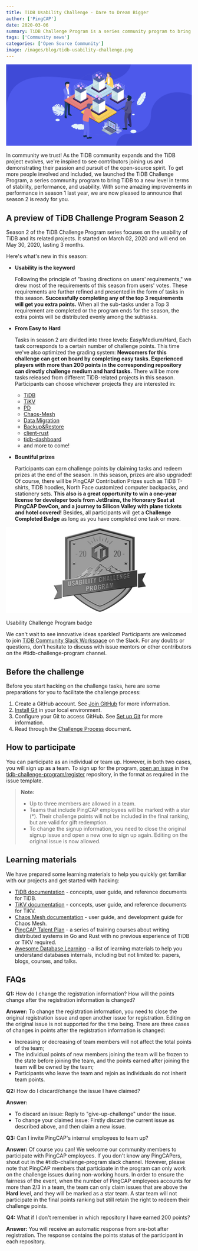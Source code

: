 ```yaml
---
title: TiDB Usability Challenge - Dare to Dream Bigger
author: ['PingCAP']
date: 2020-03-06
summary: TiDB Challenge Program is a series community program to bring TiDB to a new level in terms of stability, performance, and usability. With amazing improvements in performance in season 1 last year, we are now pleased to announce that season 2 is ready for you.
tags: ['Community news']
categories: ['Open Source Community']
image: /images/blog/tidb-usability-challenge.png
---
```


![TiDB Usability Challenge](media/tidb-usability-challenge.png)

In community we trust! As the TiDB community expands and the TiDB project evolves, we're inspired to see contributors joining us and demonstrating their passion and pursuit of the open-source spirit. To get more people involved and included, we launched the TiDB Challenge Program, a series community program to bring TiDB to a new level in terms of stability, performance, and usability. With some amazing improvements in performance in season 1 last year, we are now pleased to announce that season 2 is ready for you.

## A preview of TiDB Challenge Program Season 2

Season 2 of the TiDB Challenge Program series focuses on the usability of TiDB and its related projects. It started on March 02, 2020 and will end on May 30, 2020, lasting 3 months.

Here's what's new in this season:

* **Usability is the keyword**

    Following the principle of "basing directions on users' requirements," we drew most of the requirements of this season from users' votes. These requirements are further refined and presented in the form of tasks in this season. **Successfully completing any of the top 3 requirements will get you extra points.** When all the sub-tasks under a Top 3 requirement are completed or the program ends for the season, the extra points will be distributed evenly among the subtasks.

* **From Easy to Hard**

    Tasks in season 2 are divided into three levels: Easy/Medium/Hard, Each task corresponds to a certain number of challenge points. This time we've also optimized the grading system: **Newcomers for this challenge can get on board by completing easy tasks. Experienced players with more than 200 points in the corresponding repository can directly challenge medium and hard tasks.** There will be more tasks released from different TiDB-related projects in this season. Participants can choose whichever projects they are interested in:

    * [TiDB](https://github.com/pingcap/tidb/projects/26) 
    * [TiKV](https://github.com/tikv/tikv/projects/20)
    * [PD](https://github.com/pingcap/pd/projects/2)
    * [Chaos-Mesh](https://github.com/pingcap/chaos-mesh/projects/14)
    * [Data Migration](https://github.com/pingcap/dm/projects/1)
    * [Backup&Restore](https://github.com/pingcap/br/projects/1)
    * [client-rust](https://github.com/tikv/client-rust/projects/3)
    * [tidb-dashboard](https://github.com/pingcap-incubator/tidb-dashboard/projects/17)
    * and more to come!

* **Bountiful prizes**

    Participants can earn challenge points by claiming tasks and redeem prizes at the end of the season. In this season, prizes are also upgraded! Of course, there will be PingCAP Contribution Prizes such as TiDB T-shirts, TiDB hoodies, North Face customized computer backpacks, and stationery sets. **This also is a great opportunity to win a one-year license for developer tools from JetBrains, the Honorary Seat at PingCAP DevCon, and a journey to Silicon Valley with plane tickets and hotel covered!** Besides, all participants will get a **Challenge Completed Badge** as long as you have completed one task or more. 

![Usability Challenge Program badge](media/usability-challenge-program-badge.png)
<div class="caption-center"> Usability Challenge Program badge </div>

We can't wait to see innovative ideas sparkled! Participants are welcomed to join [TiDB Community Slack Workspace](https://tidbcommunity.slack.com/join/shared_invite/enQtNzc0MzI4ODExMDc4LWYwYmIzMjZkYzJiNDUxMmZlN2FiMGJkZjAyMzQ5NGU0NGY0NzI3NTYwMjAyNGQ1N2I2ZjAxNzc1OGUwYWM0NzE) on the Slack. For any doubts or questions, don't hesitate to discuss with issue mentors or other contributors on the #tidb-challenge-program channel.

## Before the challenge

Before you start hacking on the challenge tasks, here are some preparations for you to facilitate the challenge process:

1. Create a GitHub account. See [Join GitHub](https://github.com/join) for more information.
2. [Install Git](https://git-scm.com/book/en/v2/Getting-Started-Installing-Git) in your local environment.
3. Configure your Git to access GitHub. See [Set up Git](https://help.github.com/en/github/getting-started-with-github/set-up-git) for more information.
4. Read through the [Challenge Process](https://github.com/pingcap/community/blob/master/challenge-programs/challenge-program-season-2.md) document. 

## How to participate

You can participate as an individual or team up. However, in both two cases, you will sign up as a team. To sign up for the program, [open an issue](https://github.com/tidb-challenge-program/register/issues/new?assignees=&labels=&template=challenge-program-register.md&title=UCP%2FSignup) in the [tidb-challenge-program/register](https://github.com/tidb-challenge-program/register) repository, in the format as required in the issue template.

> **Note:**
>
>- Up to three members are allowed in a team.
>- Teams that include PingCAP employees will be marked with a star (*). Their challenge points will not be included in the final ranking, but are valid for gift redemption.
>- To change the signup information, you need to close the original signup issue and open a new one to sign up again. Editing on the original issue is now allowed.

## Learning materials

We have prepared some learning materials to help you quickly get familiar with our projects and get started with hacking:

- [TiDB documentation](https://pingcap.com/docs/) - concepts, user guide, and reference documents for TiDB.
- [TiKV documentation](https://tikv.org/docs/3.0/concepts/overview/) - concepts, user guide, and reference documents for TiKV.
- [Chaos Mesh documentation](https://github.com/pingcap/chaos-mesh/wiki) - user guide, and development guide for Chaos Mesh.
- [PingCAP Talent Plan](https://github.com/pingcap/talent-plan) - a series of training courses about writing distributed systems in Go and Rust with no previous experience of TiDB or TiKV required.
- [Awesome Database Learning](https://github.com/pingcap/awesome-database-learning) - a list of learning materials to help you understand databases internals, including but not limited to: papers, blogs, courses, and talks.

## FAQs

**Q1:** How do I change the registration information? How will the points change after the registration information is changed?

**Answer:** To change the registration information, you need to close the original registration issue and open another issue for registration. Editing on the original issue is not supported for the time being. There are three cases of changes in points after the registration information is changed:

- Increasing or decreasing of team members will not affect the total points of the team;
- The individual points of new members joining the team will be frozen to the state before joining the team, and the points earned after joining the team will be owned by the team;
- Participants who leave the team and rejoin as individuals do not inherit team points.

**Q2:** How do I discard/change the issue I have claimed?

**Answer:**

- To discard an issue: Reply to "give-up-challenge" under the issue.
- To change your claimed issue: Firstly discard the current issue as described above, and then claim a new issue.

**Q3:** Can I invite PingCAP's internal employees to team up?

**Answer:** Of course you can! We welcome our community members to participate with PingCAP employees. If you don't know any PingCAPers, shout out in the #tidb-challenge-program slack channel. However, please note that PingCAP members that participate in the program can only work on the challenge issues during non-working hours. In order to ensure the fairness of the event, when the number of PingCAP employees accounts for more than 2/3 in a team, the team can only claim issues that are above the **Hard** level, and they will be marked as a star team. A star team will not participate in the final points ranking but still retain the right to redeem their challenge points.

**Q4:** What if I don't remember in which repository I have earned 200 points?

**Answer:** You will receive an automatic response from sre-bot after registration. The response contains the points status of the participant in each repository.
